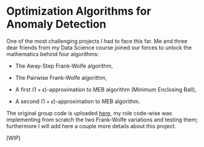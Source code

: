 # Optimization Algorithms for Anomaly Detection

One of the most challenging projects I had to face this far. Me and three dear friends from my Data Science course joined our forces to unlock the mathematics behind four algorithms:

- The Away-Step Frank-Wolfe algorithm,

- The Pairwise Frank-Wolfe algorithm,

- A first $(1+\epsilon)$-approximation to MEB algorithm (Minimum Enclosing Ball),

- A second $(1+\epsilon)$-approximation to MEB algorithm.

The original group code is uploaded [here](https://github.com/Optimization-project-exam/Optimization-for-Data-Science-project), my role code-wise was implementing from scratch the two Frank-Wolfe variations and testing them; furthermore I will add here a couple more details about this project.

[WIP]